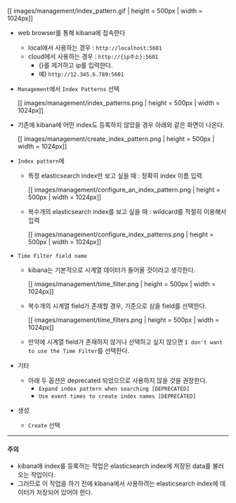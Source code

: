 [[ images/management/index_pattern.gif | height = 500px | width = 1024px]]

* web browser를 통해 kibana에 접속한다
    * local에서 사용하는 경우 : `http://localhost:5601`
    * cloud에서 사용하는 경우 : `http://{ip주소}:5601`
        * {}를 제거하고 ip를 입력한다.
        * 예) `http://12.345.6.789:5601`
* `Management`에서 `Index Patterns` 선택

    [[ images/management/index_patterns.png | height = 500px | width = 1024px]]
* 기존에 kibana에 어떤 index도 등록하지 않았을 경우 아래와 같은 화면이 나온다.
   
    [[ images/management/create_index_pattern.png | height = 500px | width = 1024px]]
* `Index pattern`에 
    * 특정 elasticsearch index만 보고 싶을 때 : 정확히 index 이름 입력
   
       [[ images/management/configure_an_index_pattern.png | height = 500px | width = 1024px]]
    * 복수개의 elasticsearch index를 보고 싶을 때 : wildcard를 적절히 이용해서 입력
  
       [[ images/management/configure_index_patterns.png | height = 500px | width = 1024px]]
* `Time Filter field name`
    * kibana는 기본적으로 시계열 데이터가 들어올 것이라고 생각한다.
 
       [[ images/management/time_filter.png | height = 500px | width = 1024px]]
    * 복수개의 시계열 field가 존재할 경우, 기준으로 삼을 field를 선택한다.
    
       [[ images/management/time_filters.png | height = 500px | width = 1024px]]
    * 만약에 시계열 field가 존재하지 않거나 선택하고 싶지 않으면 `I don't want to use the Time Filter`를 선택한다.
* 기타
    * 아래 두 옵션은 deprecated 되었으므로 사용하지 않을 것을 권장한다.
        * `Expand index pattern when searching [DEPRECATED]`
        * `Use event times to create index names [DEPRECATED]`
* 생성
    * `Create` 선택

---
#### 주의
* kibana에 index를 등록하는 작업은 elasticsearch index에 저장된 data를 불러오는 작업이다.
* 그러므로 이 작업을 하기 전에 kibana에서 사용하려는 elasticsearch index에 데이터가 저장되어 있어야 한다.